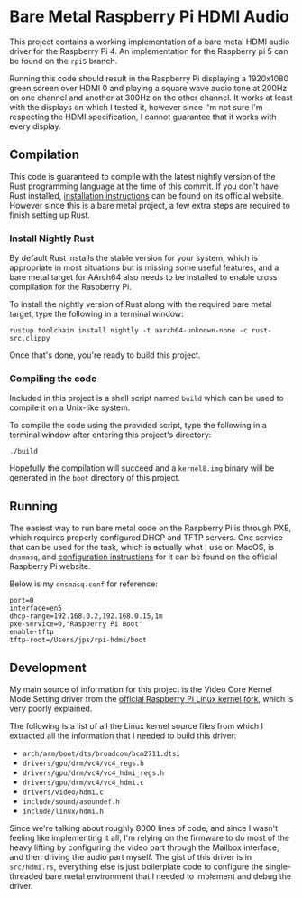 # Bare Metal Raspberry Pi HDMI Audio

This project contains a working implementation of a bare metal HDMI audio driver for the Raspberry Pi 4. An implementation for the Raspberry pi 5 can be found on the `rpi5` branch.

Running this code should result in the Raspberry Pi displaying a 1920x1080 green screen over HDMI 0 and playing a square wave audio tone at 200Hz on one channel and another at 300Hz on the other channel. It works at least with the displays on which I tested it, however since I'm not sure I'm respecting the HDMI specification, I cannot guarantee that it works with every display.

## Compilation

This code is guaranteed to compile with the latest nightly version of the Rust programming language at the time of this commit. If you don't have Rust installed, [installation instructions](https://www.rust-lang.org/learn/get-started) can be found on its official website. However since this is a bare metal project, a few extra steps are required to finish setting up Rust.

### Install Nightly Rust

By default Rust installs the stable version for your system, which is appropriate in most situations but is missing some useful features, and a bare metal target for AArch64 also needs to be installed to enable cross compilation for the Raspberry Pi.

To install the nightly version of Rust along with the required bare metal target, type the following in a terminal window:

    rustup toolchain install nightly -t aarch64-unknown-none -c rust-src,clippy

Once that's done, you're ready to build this project.

### Compiling the code

Included in this project is a shell script named `build` which can be used to compile it on a Unix-like system.

To compile the code using the provided script, type the following in a terminal window after entering this project's directory:

    ./build

Hopefully the compilation will succeed and a `kernel8.img` binary will be generated in the `boot` directory of this project.

## Running

The easiest way to run bare metal code on the Raspberry Pi is through PXE, which requires properly configured DHCP and TFTP servers. One service that can be used for the task, which is actually what I use on MacOS, is `dnsmasq`, and [configuration instructions](https://www.raspberrypi.com/documentation/computers/remote-access.html#network-boot-your-raspberry-pi) for it can be found on the official Raspberry Pi website.

Below is my `dnsmasq.conf` for reference:

    port=0
    interface=en5
    dhcp-range=192.168.0.2,192.168.0.15,1m
    pxe-service=0,"Raspberry Pi Boot"
    enable-tftp
    tftp-root=/Users/jps/rpi-hdmi/boot

## Development

My main source of information for this project is the Video Core Kernel Mode Setting driver from the [official Raspberry Pi Linux kernel fork](https://github.com/raspberrypi/linux), which is very poorly explained.

The following is a list of all the Linux kernel source files from which I extracted all the information that I needed to build this driver:

* `arch/arm/boot/dts/broadcom/bcm2711.dtsi`
* `drivers/gpu/drm/vc4/vc4_regs.h`
* `drivers/gpu/drm/vc4/vc4_hdmi_regs.h`
* `drivers/gpu/drm/vc4/vc4_hdmi.c`
* `drivers/video/hdmi.c`
* `include/sound/asoundef.h`
* `include/linux/hdmi.h`

Since we're talking about roughly 8000 lines of code, and since I wasn't feeling like implementing it all, I'm relying on the firmware to do most of the heavy lifting by configuring the video part through the Mailbox interface, and then driving the audio part myself. The gist of this driver is in `src/hdmi.rs`, everything else is just boilerplate code to configure the single-threaded bare metal environment that I needed to implement and debug the driver.
